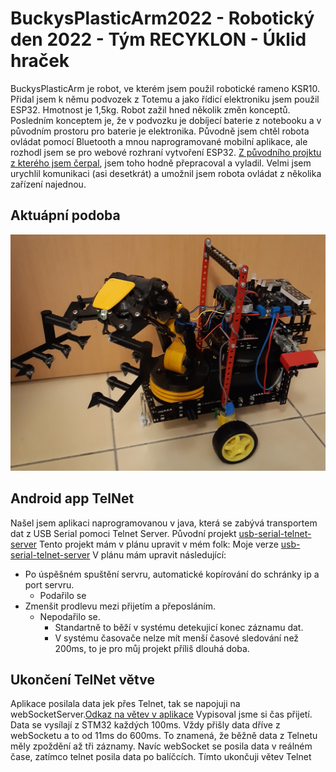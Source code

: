 # BuckysPlasticArm2022 - Robotický den 2022 - Tým RECYKLON - Úklid hraček

BuckysPlasticArm je robot, ve kterém jsem použil robotické rameno KSR10. 
Přidal jsem k němu podvozek z Totemu a jako řídicí elektroniku jsem použil ESP32. Hmotnost je 1,5kg. Robot zažil hned několik změn konceptů. 
Posledním konceptem je, že v podvozku je dobíjecí baterie z notebooku a v původním prostoru pro baterie je elektronika. 
Původně jsem chtěl robota ovládat pomocí Bluetooth a mnou naprogramované mobilní aplikace, ale rozhodl jsem se pro webové rozhraní vytvoření ESP32. [Z původního projktu z kterého jsem čerpal](https://randomnerdtutorials.com/esp32-web-server-websocket-sliders/), jsem toho hodně přepracoval a vyladil. Velmi jsem urychlil komunikaci (asi desetkrát) a umožnil jsem robota ovládat z několika zařízení najednou.

## Aktuápní podoba

<img src = "fotodokumentace/sezona 2023/21.12.22.jpg">

## Android app TelNet
Našel jsem aplikaci naprogramovanou v java, která se zabývá transportem dat z USB Serial pomoci Telnet Server.
Původní projekt [usb-serial-telnet-server](https://github.com/ClusterM/usb-serial-telnet-server.git)
Tento projekt mám v plánu upravit v mém folk:
Moje verze [usb-serial-telnet-server](https://github.com/PNmJunior/usb-serial-telnet-server.git)
V plánu mám upravit následující:
- Po úspěšném spuštění servru, automatické kopírování do schránky ip a port servru. 
    - Podařilo se
- Zmenšit prodlevu mezi přijetím a přeposláním. 
    - Nepodařilo se. 
        - Standartně to běží v systému detekujicí konec záznamu dat.
        - V systému časovače nelze mít menší časové sledování než 200ms, to je pro můj projekt příliš dlouhá doba.

## Ukončení TelNet větve
Aplikace posilala data jek přes Telnet, tak se napojuji na webSocketServer.[Odkaz na větev v aplikace](https://github.com/PNmJunior/usb-serial-telnet-server/tree/Telnet-and-webSocket) Vypisoval jsme si čas přijetí. Data se vysílají z STM32 každých 100ms. Vždy přišly data dříve z webSocketu a to od 11ms do 600ms. To znamená, že běžně data z Telnetu měly zpoždění až tři záznamy. Navíc webSocket se posila data v reálném čase, zatímco telnet posila data po balíčcích.
Tímto ukončuji větev Telnet
